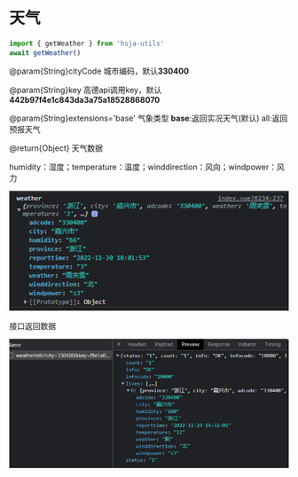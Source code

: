 # 天气

```javascript
import { getWeather } from 'hsja-utils'
await getWeather()
```

@param{String}cityCode 城市编码，默认**330400**

@param{String}key 高德api调用key，默认**442b97f4e1c843da3a75a18528868070**

@param{String}extensions='base' 气象类型  **base**:返回实况天气(默认) all:返回预报天气

@return{Object} 天气数据

humidity：湿度；temperature：温度；winddirection：风向；windpower：风力

<img src='./image/weather/1669774643895.png'/>


接口返回数据

<img src='./image/weather/1669705108219.png'/>
